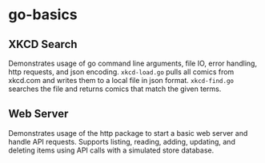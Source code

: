 # go-basics

## XKCD Search
Demonstrates usage of go command line arguments, file IO, error handling, http requests, and json encoding. `xkcd-load.go` pulls all comics from xkcd.com and writes them to a local file in json format. `xkcd-find.go` searches the file and returns comics that match the given terms.

## Web Server
Demonstrates usage of the http package to start a basic web server and handle API requests. Supports listing, reading, adding, updating, and deleting items using API calls with a simulated store database.
